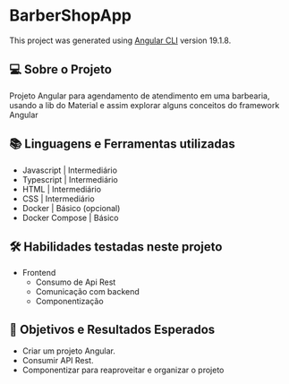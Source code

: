 # BarberShopApp

This project was generated using [Angular CLI](https://github.com/angular/angular-cli) version 19.1.8.

## 💻 Sobre o Projeto

Projeto Angular para agendamento de atendimento em uma barbearia, usando a lib do Material e assim explorar alguns conceitos do framework Angular

## 📚 Linguagens e Ferramentas utilizadas

  - Javascript | Intermediário
  - Typescript | Intermediário
  - HTML | Intermediário
  - CSS | Intermediário
  - Docker | Básico (opcional)
  - Docker Compose | Básico 

## 🛠️ Habilidades  testadas  neste projeto
  - Frontend
    - Consumo de Api Rest
    - Comunicação com backend
    - Componentização


## 🎯 Objetivos e Resultados Esperados

  - Criar um projeto Angular.
  - Consumir API Rest.
  - Componentizar para reaproveitar e organizar o projeto
